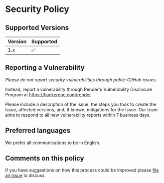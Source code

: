 # Security Policy

## Supported Versions

| Version | Supported          |
| ------- | ------------------ |
| 1.x     | :white_check_mark: |

## Reporting a Vulnerability

_Please do not report security vulnerabilities through public GitHub issues._

Instead, report a vulnerability through Render's Vulnerability Disclosure Program at
https://hackerone.com/render

Please include a description of the issue, the steps you took to create the
issue, affected versions, and, if known, mitigations for the issue. Our team
aims to respond to all new vulnerability reports within 7 business days.

## Preferred languages

We prefer all communications to be in English.

## Comments on this policy

If you have suggestions on how this process could be improved please [file an issue](https://github.com/render-oss/cli/issues/new) to discuss.
